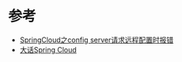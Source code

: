 # 参考
* [SpringCloud之config server请求远程配置时报错](https://www.jianshu.com/p/1ec458dd6736)
* [大话Spring Cloud](http://www.ityouknow.com/springcloud/2017/05/01/simple-springcloud.html)
